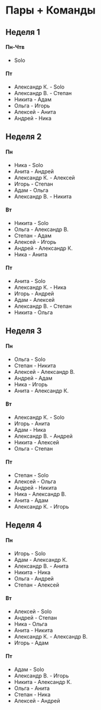 # Пары + Команды

## Неделя 1

#### Пн-Чтв
- Solo

#### Пт
- Александр К. - Solo
- Александр В. - Степан
- Никита - Адам
- Ольга - Игорь
- Алексей - Анита
- Андрей - Ника


## Неделя 2


#### Пн
- Ника - Solo
- Анита - Андрей
- Александр К. - Алексей
- Игорь - Степан
- Адам - Ольга
- Александр В. - Никита

#### Вт
- Никита - Solo
- Ольга - Александр В.
- Степан - Адам
- Алексей - Игорь
- Андрей - Александр К.
- Ника - Анита

#### Пт
- Анита - Solo
- Александр К. - Ника
- Игорь - Андрей
- Адам - Алексей
- Александр В. - Степан
- Никита - Ольга


## Неделя 3


#### Пн
- Ольга - Solo
- Степан - Никита
- Алексей - Александр В.
- Андрей - Адам
- Ника - Игорь
- Анита - Александр К.

#### Вт
- Александр К. - Solo
- Игорь - Анита
- Адам - Ника
- Александр В. - Андрей
- Никита - Алексей
- Ольга - Степан

#### Пт
- Степан - Solo
- Алексей - Ольга
- Андрей - Никита
- Ника - Александр В.
- Анита - Адам
- Александр К. - Игорь


## Неделя 4


#### Пн
- Игорь - Solo
- Адам - Александр К.
- Александр В. - Анита
- Никита - Ника
- Ольга - Андрей
- Степан - Алексей

#### Вт
- Алексей - Solo
- Андрей - Степан
- Ника - Ольга
- Анита - Никита
- Александр К. - Александр В.
- Игорь - Адам

#### Пт
- Адам - Solo
- Александр В. - Игорь
- Никита - Александр К.
- Ольга - Анита
- Степан - Ника
- Алексей - Андрей

